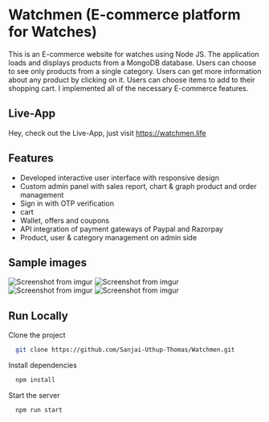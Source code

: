 # Watchmen (E-commerce platform for Watches)

This is an E-commerce website for watches using Node JS. The application loads
and displays products from a MongoDB database. Users can choose to see only products
from a single category. Users can get more information about any product by clicking
on it. Users can choose items to add to their shopping cart. I implemented all of the
necessary E-commerce features.

## Live-App
Hey, check out the Live-App, just visit https://watchmen.life

## Features

* Developed interactive user interface with 
 responsive design
* Custom admin panel with sales report, chart
 & graph product and order management
* Sign in with OTP verification
* cart
* Wallet, offers and coupons
* API integration of payment gateways of Paypal 
 and Razorpay
*  Product, user & category management on admin 
 side
 
 ## Sample images

![Screenshot from imgur](https://imgur.com/cA2TQlo.jpg)
![Screenshot from imgur](https://imgur.com/elDEkN1.jpg)
![Screenshot from imgur](https://imgur.com/l8zxx6y.jpg)
![Screenshot from imgur](https://imgur.com/lDSYZpC.jpg)



## Run Locally

Clone the project

```bash
  git clone https://github.com/Sanjai-Uthup-Thomas/Watchmen.git
```

Install dependencies

```bash
  npm install
```

Start the server

```bash
  npm run start
```
